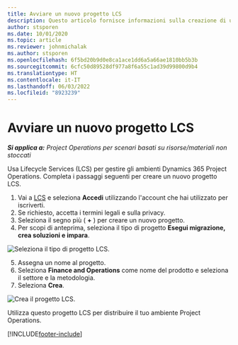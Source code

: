 ```yaml
---
title: Avviare un nuovo progetto LCS
description: Questo articolo fornisce informazioni sulla creazione di un nuovo progetto in LCS per l'ambiente Project Operations.
author: stsporen
ms.date: 10/01/2020
ms.topic: article
ms.reviewer: johnmichalak
ms.author: stsporen
ms.openlocfilehash: 6f5bd20b9d0e8ca1ace1dd6a5a66ae1810bb5b3b
ms.sourcegitcommit: 6cfc50d89528df977a8f6a55c1ad39d99800d9b4
ms.translationtype: HT
ms.contentlocale: it-IT
ms.lasthandoff: 06/03/2022
ms.locfileid: "8923239"
---
```

# <a name="start-a-new-lcs-project"></a>Avviare un nuovo progetto LCS

_**Si applica a:** Project Operations per scenari basati su risorse/materiali non stoccati_

Usa Lifecycle Services (LCS) per gestire gli ambienti Dynamics 365 Project Operations. Completa i passaggi seguenti per creare un nuovo progetto LCS.

1. Vai a [LCS](https://lcs.dynamics.com/Logon/Index) e seleziona **Accedi** utilizzando l'account che hai utilizzato per iscriverti.
2. Se richiesto, accetta i termini legali e sulla privacy.
3. Seleziona il segno più ( **+** ) per creare un nuovo progetto.
4. Per scopi di anteprima, seleziona il tipo di progetto **Esegui migrazione, crea soluzioni e impara**.

  ![Seleziona il tipo di progetto LCS.](./media/create-lcs-1.png)

5. Assegna un nome al progetto. 
6. Seleziona **Finance and Operations** come nome del prodotto e seleziona il settore e la metodologia. 
7. Seleziona **Crea**.

![Crea il progetto LCS.](./media/create-lcs-2.png)

Utilizza questo progetto LCS per distribuire il tuo ambiente Project Operations.



[!INCLUDE[footer-include](../includes/footer-banner.md)]
